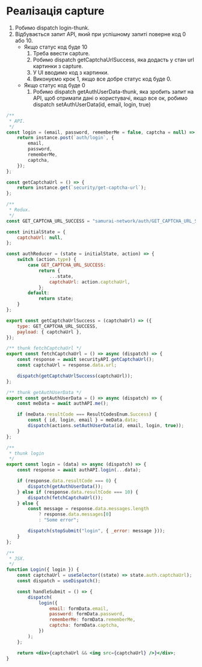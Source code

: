 # Реалізація capture

1. Робимо dispatch login-thunk.
2. Відбувається запит API, який при успішному запиті поверне код 0 або 10.
    - Якщо статус код буде 10
        1. Треба ввести capture.
        2. Робимо dispatch getCaptchaUrlSuccess, яка додасть у стан url картинки з capture.
        3. У UI вводимо код з картинки.
        4. Виконуємо крок 1, якщо все добре статус код буде 0.
    - Якщо статус код буде 0
        1. Робимо dispatch getAuthUserData-thunk, яка зробить запит на API, щоб отримати дані о користувачі, якщо все ок, робимо dispatch setAuthUserData(id, email, login, true)

```jsx
/**
 * API.
 */
const login = (email, password, rememberMe = false, captcha = null) => {
    return instance.post(`auth/login`, {
        email,
        password,
        rememberMe,
        captcha,
    });
};

const getCaptchaUrl = () => {
    return instance.get(`security/get-captcha-url`);
};

/**
 * Redux.
 */
const GET_CAPTCHA_URL_SUCCESS = "samurai-network/auth/GET_CAPTCHA_URL_SUCCESS";

const initialState = {
    captchaUrl: null,
};

const authReducer = (state = initialState, action) => {
    switch (action.type) {
        case GET_CAPTCHA_URL_SUCCESS:
            return {
                ...state,
                captchaUrl: action.captchaUrl,
            };
        default:
            return state;
    }
};

export const getCaptchaUrlSuccess = (captchaUrl) => ({
    type: GET_CAPTCHA_URL_SUCCESS,
    payload: { captchaUrl },
});

/** thunk fetchCaptchaUrl */
export const fetchCaptchaUrl = () => async (dispatch) => {
    const response = await securityAPI.getCaptchaUrl();
    const captchaUrl = response.data.url;

    dispatch(getCaptchaUrlSuccess(captchaUrl));
};

/** thunk getAuthUserData */
export const getAuthUserData = () => async (dispatch) => {
    const meData = await authAPI.me();

    if (meData.resultCode === ResultCodesEnum.Success) {
        const { id, login, email } = meData.data;
        dispatch(actions.setAuthUserData(id, email, login, true));
    }
};

/**
 * thunk login
 */
export const login = (data) => async (dispatch) => {
    const response = await authAPI.login(...data);

    if (response.data.resultCode === 0) {
        dispatch(getAuthUserData());
    } else if (response.data.resultCode === 10) {
        dispatch(fetchCaptchaUrl());
    } else {
        const message = response.data.messages.length
            ? response.data.messages[0]
            : "Some error";

        dispatch(stopSubmit("login", { _error: message }));
    }
};

/**
 * JSX.
 */
function Login({ login }) {
    const captchaUrl = useSelector((state) => state.auth.captchaUrl);
    const dispatch = useDispatch();

    const handleSubmit = () => {
        dispatch(
            login({
                email: formData.email,
                password: formData.password,
                rememberMe: formData.rememberMe,
                captcha: formData.captcha,
            })
        );
    };

    return <div>{captchaUrl && <img src={captchaUrl} />}</div>;
}
```
